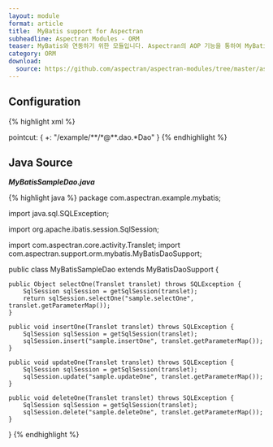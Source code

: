 ```yaml
---
layout: module
format: article
title:  MyBatis support for Aspectran
subheadline: Aspectran Modules - ORM
teaser: MyBatis와 연동하기 위한 모듈입니다. Aspectran의 AOP 기능을 통하여 MyBatis 트랜잭션(transaction)을 완벽히 처리할 수 있습니다.
category: ORM
download:
  source: https://github.com/aspectran/aspectran-modules/tree/master/aspectran-orm/src/main/java/com/aspectran/support/orm/mybatis
---
```


## Configuration

{% highlight xml %}
<bean id="sqlSessionFactory" class="com.aspectran.support.orm.mybatis.SqlSessionFactoryBean">
    <property>
        <item name="configLocation" value="/WEB-INF/mybatis/mybatis-configuration.xml"/>
    </property>
</bean>

<bean id="sqlSessionTxAdvice" class="com.aspectran.support.orm.ibatis.SqlSessionTransactionAdvice" scope="prototype">
    <constructor>
        <arguments>
            <item><reference bean="sqlSessionFactory"/></item>
        </arguments>
    </constructor>
</bean>

<bean id="*" class="com.aspectran.example.mybatis.dao.*Dao" mask="com.aspectran.**.*">
    <property>
        <item name="revelentAspectId" value="mybatisTxAspect"/>
    </property>
</bean>

<aspect id="mybatisTxAspect">
    <joinpoint scope="translet">
        pointcut: {
            +: "/example/**/*@**.dao.*Dao"
        }
    </joinpoint>
    <advice bean="sqlSessionTxAdvice">
        <before>
            <action method="open"/>
        </before>
        <after>
            <action method="commit"/>
        </after>
        <finally>
            <action method="close"/>
        </finally>
      </advice>
</aspect>
{% endhighlight %}

## Java Source

***MyBatisSampleDao.java***

{% highlight java %}
package com.aspectran.example.mybatis;

import java.sql.SQLException;

import org.apache.ibatis.session.SqlSession;

import com.aspectran.core.activity.Translet;
import com.aspectran.support.orm.mybatis.MyBatisDaoSupport;

public class MyBatisSampleDao extends MyBatisDaoSupport {

    public Object selectOne(Translet translet) throws SQLException {
        SqlSession sqlSession = getSqlSession(translet);
        return sqlSession.selectOne("sample.selectOne", translet.getParameterMap());
    }

    public void insertOne(Translet translet) throws SQLException {
        SqlSession sqlSession = getSqlSession(translet);
        sqlSession.insert("sample.insertOne", translet.getParameterMap());
    }

    public void updateOne(Translet translet) throws SQLException {
        SqlSession sqlSession = getSqlSession(translet);
        sqlSession.update("sample.updateOne", translet.getParameterMap());
    }

    public void deleteOne(Translet translet) throws SQLException {
        SqlSession sqlSession = getSqlSession(translet);
        sqlSession.delete("sample.deleteOne", translet.getParameterMap());
    }

}
{% endhighlight %}
